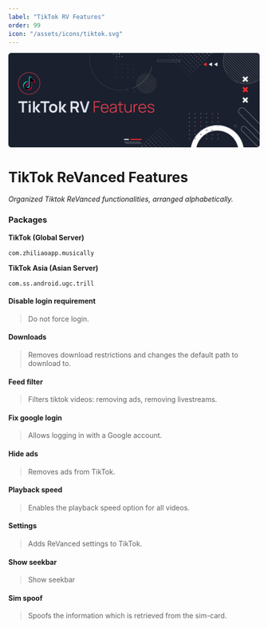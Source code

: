 ```yaml
---
label: "TikTok RV Features"
order: 99
icon: "/assets/icons/tiktok.svg"
---
```


![](../assets/cover/tiktok-rv-cover.png)

# TikTok ReVanced Features
<i>Organized Tiktok ReVanced functionalities, arranged alphabetically.</i>

### Packages

**TikTok (Global Server)**
```
com.zhiliaoapp.musically
```

**TikTok Asia (Asian Server)**

```
com.ss.android.ugc.trill
```

#### Disable login requirement
>Do not force login.

#### Downloads
>Removes download restrictions and changes the default path to download to.

#### Feed filter
>Filters tiktok videos: removing ads, removing livestreams.

#### Fix google login
>Allows logging in with a Google account.

#### Hide ads
>Removes ads from TikTok.

#### Playback speed
>Enables the playback speed option for all videos.

#### Settings
>Adds ReVanced settings to TikTok.

#### Show seekbar
>Show seekbar

#### Sim spoof
>Spoofs the information which is retrieved from the sim-card.
